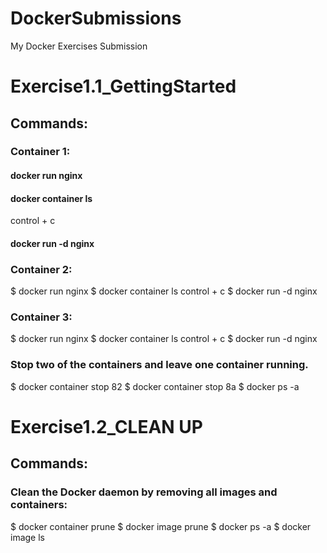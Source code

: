 # DockerSubmissions
My Docker Exercises Submission
# Exercise1.1_GettingStarted
## Commands: 
### Container 1:
#### docker run nginx
#### docker container ls 
control + c
#### docker run -d nginx

### Container 2:
$ docker run nginx
$ docker container ls 
control + c
$ docker run -d nginx

### Container 3:
$ docker run nginx
$ docker container ls 
control + c
$ docker run -d nginx

### Stop two of the containers and leave one container running.
$ docker container stop 82
$ docker container stop 8a
$ docker ps -a

# Exercise1.2_CLEAN UP
## Commands:
### Clean the Docker daemon by removing all images and containers:
$ docker container prune
$ docker image prune
$ docker ps -a
$ docker image ls
